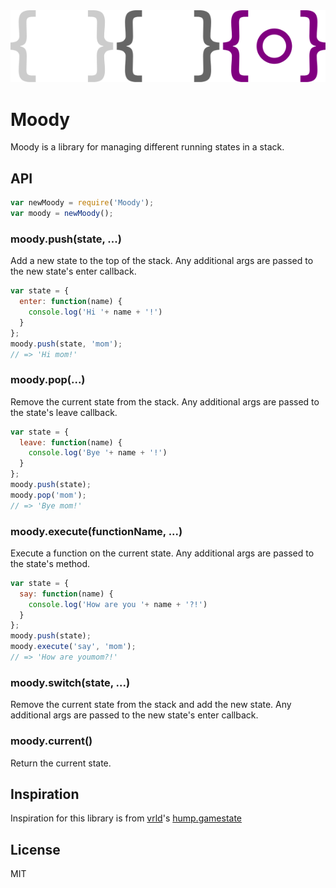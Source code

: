 <img src="logo.png">

# Moody

Moody is a library for managing different running states in a stack.

## API

``` js
var newMoody = require('Moody');
var moody = newMoody();
```

### moody.push(state, ...)
Add a new state to the top of the stack. Any additional args are passed to the new state's enter callback.
``` js
var state = {
  enter: function(name) {
    console.log('Hi '+ name + '!')
  }
};
moody.push(state, 'mom');
// => 'Hi mom!'
```

### moody.pop(...)
Remove the current state from the stack. Any additional args are passed to the state's leave callback.
``` js
var state = {
  leave: function(name) {
    console.log('Bye '+ name + '!')
  }
};
moody.push(state);
moody.pop('mom');
// => 'Bye mom!'
```

### moody.execute(functionName, ...)
Execute a function on the current state. Any additional args are passed to the state's method.
``` js
var state = {
  say: function(name) {
    console.log('How are you '+ name + '?!')
  }
};
moody.push(state);
moody.execute('say', 'mom');
// => 'How are youmom?!'
```

### moody.switch(state, ...)
Remove the current state from the stack and add the new state. Any additional args are passed to the new state's enter callback.

### moody.current()
Return the current state.

## Inspiration
Inspiration for this library is from [vrld](https://github.com/vrld)'s [hump.gamestate](https://github.com/vrld/hump/blob/master/gamestate.lua)

## License
MIT
